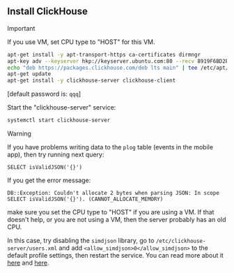 ## Install ClickHouse

> [!IMPORTANT]
>
> If you use VM, set CPU type to "HOST" for this VM.

```bash
apt-get install -y apt-transport-https ca-certificates dirmngr
apt-key adv --keyserver hkp://keyserver.ubuntu.com:80 --recv 8919F6BD2B48D754
echo "deb https://packages.clickhouse.com/deb lts main" | tee /etc/apt/sources.list.d/clickhouse.list
apt-get update
apt-get install -y clickhouse-server clickhouse-client
```

[default password is: ```qqq```]

Start the "clickhouse-server" service:

```bash
systemctl start clickhouse-server
```

> [!WARNING]
>
> If you have problems writing data to the ```plog``` table (events in the mobile app), then try running next query:
>
> ```clickhouse
> SELECT isValidJSON('{}')
> ```
>
> If you get the error message:
>
> ```
> DB::Exception: Couldn't allocate 2 bytes when parsing JSON: In scope SELECT isValidJSON('{}'). (CANNOT_ALLOCATE_MEMORY)
> ```
>
> make sure you set the CPU type to "HOST" if you are using a VM.
> If that doesn't help, or you are not using a VM, then the server probably has an old CPU.
>
> In this case, try disabling the ```simdjson``` library,
> go to ```/etc/clickhouse-server/users.xml```
> and add ```<allow_simdjson>0</allow_simdjson>``` to the default profile settings, then restart the service.
> You can read more about it [here](https://github.com/ClickHouse/ClickHouse/issues/60661#issuecomment-1979949562)
> and [here](https://github.com/ClickHouse/ClickHouse/issues/66045#issuecomment-2258550489).
